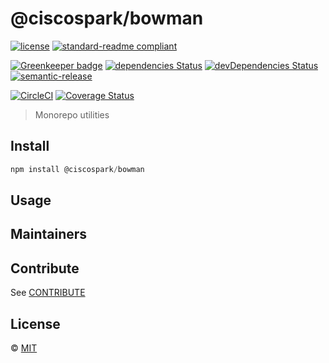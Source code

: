 # @ciscospark/bowman

[![license](https://img.shields.io/github/license/ianwremmel/bowman.svg)](https://github.com/ianwremmel/bowman/blob/master/LICENSE)
[![standard-readme compliant](https://img.shields.io/badge/readme%20style-standard-brightgreen.svg?style=flat-square)](https://github.com/RichardLitt/standard-readme)

[![Greenkeeper badge](https://badges.greenkeeper.io/ianwremmel/bowman.svg?token=f557860f97be2ffae7d9428f5b1521bb54c091b4a7b9364506a700bcb24c7302&ts=1510673251040)](https://greenkeeper.io/)
[![dependencies Status](https://david-dm.org/ianwremmel/bowman/status.svg)](https://david-dm.org/ianwremmel/bowman)
[![devDependencies Status](https://david-dm.org/ianwremmel/bowman/dev-status.svg)](https://david-dm.org/ianwremmel/bowman?type=dev)
[![semantic-release](https://img.shields.io/badge/%20%20%F0%9F%93%A6%F0%9F%9A%80-semantic--release-e10079.svg)](https://github.com/semantic-release/semantic-release)

[![CircleCI](https://circleci.com/gh/ianwremmel/bowman.svg?style=svg)](https://circleci.com/gh/ianwremmel/bowman)
[![Coverage Status](https://coveralls.io/repos/github/ianwremmel/bowman/badge.svg?branch=master)](https://coveralls.io/github/ianwremmel/bowman?branch=master)

> Monorepo utilities

## Install

```js
npm install @ciscospark/bowman
```

## Usage

## Maintainers

## Contribute

See [CONTRIBUTE](CONTRIBUTE.md)

## License

&copy; [MIT](LICENSE)
